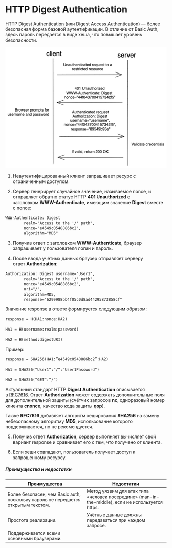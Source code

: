 # HTTP Digest Authentication

HTTP Digest Authentication (или Digest Access Authentication) — более безопасная форма базовой аутентификации. В отличие от Basic Auth, здесь пароль передается в виде хеша, что повышает уровень безопасности.

![](../../media/auth/webAuth/httpDigest.png)

1. Неаутентифицированный клиент запрашивает ресурс с ограниченным доступом.

2. Сервер генерирует случайное значение, называемое nonce, и отправляет обратно статус HTTP **401 Unauthorized** с заголовком **WWW-Authenticate**, имеющим значение **Digest** вместе с nonce:
```
WWW-Authenticate: Digest
        realm="Access to the '/' path",
        nonce="e4549c0548886bc2",
        algorithm="MD5"
```


3. Получив ответ с заголовком **WWW-Authenticate**, браузер запрашивает у пользователя логин и пароль.

4. После ввода учётных данных браузер отправляет серверу ответ **Authorization**:
```
Authorization: Digest username="User1",
        realm="Access to the '/' path",
        nonce="e4549c0548886bc2",
        uri="/",
        algorithm=MD5,
        response="6299988bb4f05c0d8ad44295873858cf"
```

Значение response в ответе формируется следующим образом:

```
response = H(HA1:nonce:HA2)

HA1 = H(username:realm:password)

HA2 = H(method:digestURI)
```

Пример:
```
response = SHA256(HA1:”e4549c0548886bc2”:HA2)

HA1 = SHA256(”User1”:”/”:”User1Password”)

HA2 = SHA256(”GET”:”/”)
```

Актуальный стандарт HTTP **Digest Authentication** описывается в [RFC7616](https://httpwg.org/specs/rfc7616.html). Ответ **Authorization** может содержать дополнительные поля для дополнительной защиты (счётчик запросов **nc**, одноразовый номер клиента **cnonce**, качество кода защиты **qop**).

Также **RFC7616** добавляет алгоритм хеширования **SHA256** на замену небезопасному алгоритму **MD5**, использование которого поддерживается, но не рекомендуется.

5. Получив ответ **Authorization**, сервер выполняет вычисляет свой вариант response и сравнивает его с тем, что получено от клиента.

6. Если хеши совпадают, пользователь получает доступ к запрошенному ресурсу.

##### Преимущества и недостатки

|Преимущества|Недостатки|
|---|---|
|Более безопасен, чем Basic auth, поскольку пароль не передается открытым текстом.|Метод уязвим для атак типа «человек посередине» (man-in-the-middle), если не используется https.|
|Простота реализации.|Учётные данные должны передаваться при каждом запросе.|
|Поддерживается всеми основными браузерами.|

